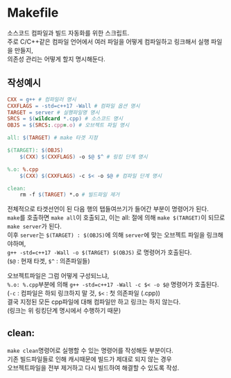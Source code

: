# Makefile
소스코드 컴파일과 빌드 자동화를 위한 스크립트. <Br/>
주로 C/C++같은 컴파일 언어에서 여러 파일을 어떻게 컴파일하고 링크해서 실행 파일을 만들지, <br/>
의존성 관리는 어떻게 할지 명시해둔다. <br/>

## 작성예시
```makefile
CXX = g++ # 컴파일러 명시
CXXFLAGS = -std=c++17 -Wall # 컴파일 옵션 명시
TARGET = server # 실행파일명 명시
SRCS = $(wildcard *.cpp) # 소스코드 명시
OBJS = $(SRCS:.cpp=.o) # 오브젝트 파일 명시

all: $(TARGET) # make 타겟 지정

$(TARGET): $(OBJS)
	$(CXX) $(CXXFLAGS) -o $@ $^ # 링킹 단계 명시

%.o: %.cpp
	$(CXX) $(CXXFLAGS) -c $< -o $@ # 컴파일 단계 명시

clean:
	rm -f $(TARGET) *.o # 빌드파일 제거
```

전체적으로 타겟선언이 된 다음 행의 탭들여쓰기가 들어간 부분이 명령어가 된다. <Br/>
```make```를 호출하면 ```make all```이 호출되고, 이는 all: 절에 의해 ```make $(TARGET)```이 되므로 ```make server```가 된다. <Br/>
이후 ```server```는 ```$(TARGET) : $(OBJS)```에 의해 ```server```에 맞는 오브젝트 파일을 링크해야하며, <Br/>
```g++ -std=c++17 -Wall -o $(TARGET) $(OBJS)``` 로 명령어가 호출된다. <Br/>
(```$@``` : 현재 타겟, ```$^``` : 의존파일들) <br/>

오브젝트파일은 그럼 어떻게 구성되느냐, <br/>
```%.o: %.cpp```부분에 의해 ```g++ -std=c++17 -Wall -c $< -o $@``` 명령어가 호출된다. <Br/>
(```-c``` : 컴파일은 하되 링크하지 말 것, ```$<``` : 첫 의존파일 (.cpp)) <br/>
결국 지정된 모든 cpp파일에 대해 컴파일만 하고 링크는 하지 않는다. <br/>
(링크는 위 링킹단계 명시에서 수행하기 때문) <br/>

## clean:
```make clean```명령어로 실행할 수 있는 명령어를 작성해둔 부분이다. <Br/>
기존 빌드파일들로 인해 캐시때문에 빌드가 제대로 되지 않는 경우 <br/> 
오브젝트파일을 전부 제거하고 다시 빌드하여 해결할 수 있도록 작성. <Br/>

